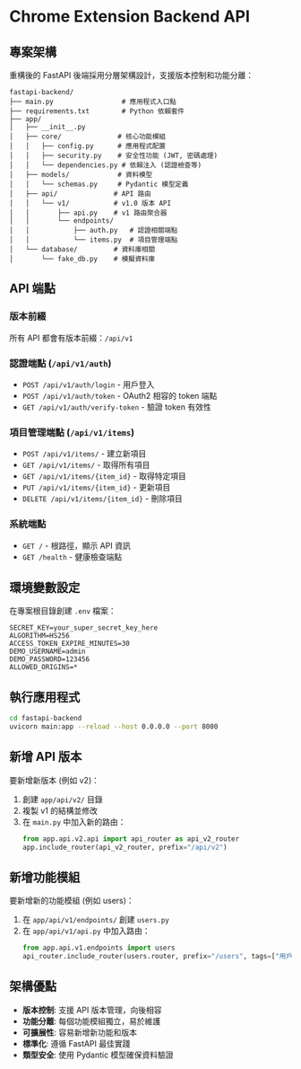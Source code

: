 # Chrome Extension Backend API

## 專案架構

重構後的 FastAPI 後端採用分層架構設計，支援版本控制和功能分離：

```
fastapi-backend/
├── main.py                 # 應用程式入口點
├── requirements.txt        # Python 依賴套件
├── app/
│   ├── __init__.py
│   ├── core/              # 核心功能模組
│   │   ├── config.py      # 應用程式配置
│   │   ├── security.py    # 安全性功能 (JWT, 密碼處理)
│   │   └── dependencies.py # 依賴注入 (認證檢查等)
│   ├── models/            # 資料模型
│   │   └── schemas.py     # Pydantic 模型定義
│   ├── api/              # API 路由
│   │   └── v1/           # v1.0 版本 API
│   │       ├── api.py    # v1 路由聚合器
│   │       └── endpoints/
│   │           ├── auth.py   # 認證相關端點
│   │           └── items.py  # 項目管理端點
│   └── database/         # 資料庫相關
│       └── fake_db.py    # 模擬資料庫
```

## API 端點

### 版本前綴
所有 API 都會有版本前綴：`/api/v1`

### 認證端點 (`/api/v1/auth`)
- `POST /api/v1/auth/login` - 用戶登入
- `POST /api/v1/auth/token` - OAuth2 相容的 token 端點
- `GET /api/v1/auth/verify-token` - 驗證 token 有效性

### 項目管理端點 (`/api/v1/items`)
- `POST /api/v1/items/` - 建立新項目
- `GET /api/v1/items/` - 取得所有項目
- `GET /api/v1/items/{item_id}` - 取得特定項目
- `PUT /api/v1/items/{item_id}` - 更新項目
- `DELETE /api/v1/items/{item_id}` - 刪除項目

### 系統端點
- `GET /` - 根路徑，顯示 API 資訊
- `GET /health` - 健康檢查端點

## 環境變數設定

在專案根目錄創建 `.env` 檔案：

```env
SECRET_KEY=your_super_secret_key_here
ALGORITHM=HS256
ACCESS_TOKEN_EXPIRE_MINUTES=30
DEMO_USERNAME=admin
DEMO_PASSWORD=123456
ALLOWED_ORIGINS=*
```

## 執行應用程式

```bash
cd fastapi-backend
uvicorn main:app --reload --host 0.0.0.0 --port 8000
```

## 新增 API 版本

要新增新版本 (例如 v2)：

1. 創建 `app/api/v2/` 目錄
2. 複製 v1 的結構並修改
3. 在 `main.py` 中加入新的路由：
   ```python
   from app.api.v2.api import api_router as api_v2_router
   app.include_router(api_v2_router, prefix="/api/v2")
   ```

## 新增功能模組

要新增新的功能模組 (例如 users)：

1. 在 `app/api/v1/endpoints/` 創建 `users.py`
2. 在 `app/api/v1/api.py` 中加入路由：
   ```python
   from app.api.v1.endpoints import users
   api_router.include_router(users.router, prefix="/users", tags=["用戶管理"])
   ```

## 架構優點

- **版本控制**: 支援 API 版本管理，向後相容
- **功能分離**: 每個功能模組獨立，易於維護
- **可擴展性**: 容易新增新功能和版本
- **標準化**: 遵循 FastAPI 最佳實踐
- **類型安全**: 使用 Pydantic 模型確保資料驗證
